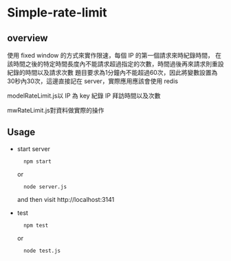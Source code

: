 # Simple-rate-limit
## overview
使用 fixed window 的方式來實作限速，每個 IP 的第一個請求來時紀錄時間，
在該時間之後的特定時間長度內不能請求超過指定的次數，時間過後再來請求則重設紀錄的時間以及請求次數
題目要求為1分鐘內不能超過60次，因此將變數設置為30秒內30次，這邊直接記在 server，實際應用應該會使用 redis

modelRateLimit.js以 IP 為 key 紀錄 IP 拜訪時間以及次數

mwRateLimit.js對資料做實際的操作

## Usage
* start server

        npm start
    or
    
        node server.js
    and then visit http://localhost:3141
    
* test

        npm test
    or
    
        node test.js